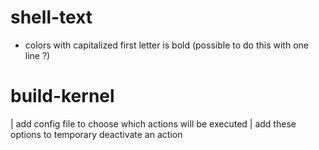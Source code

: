 # shell-text
- colors with capitalized first letter is bold (possible to do this with one line ?)
# build-kernel
| add config file to choose which actions will be executed
| add these options to temporary deactivate an action